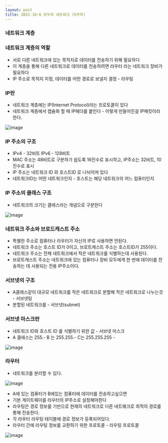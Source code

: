 ```yaml
---
layout: post
title: 2021-10-6 모두의 네트워크 (5주차)
---
```


### 네트워크 계층

### 네트워크 계층의 역할

- 서로 다른 네트워크에 있는 목적지로 데이터를 전송하기 위해 필요하다
- 이 계층을 통해 다른 네트워크로 데이터를 전송하려면 라우터 라는 네트워크 장비가 필요하다
- IP 주소로 목적지 지정, 데이터를 어떤 경로로 보낼지 결정 - 라우팅

### IP란

- 네트워크 계층에는 IP(Internet Protocol)라는 프로토콜이 있다
- 네트워크 계층에서 캡슐화 할 때 IP헤더를 붙인다 - 이렇게 만들어진걸 IP패킷이라 한다.

![image](https://github.com/POL6463/POL6463.github.io/blob/master/images/neew_img_week5/untitled0.png?raw=true)

### IP 주소의 구조

- IPv4 - 32비트  IPv6 - 128비트
- MAC 주소는 48비트로 구분하기 쉽도록 16진수로 표시하고, IP주소는 32비트, 10진수로 표시
- IP 주소는 네트워크 ID 와 호스트ID 로 나뉘어져 있다
- 네트워크ID는 어떤 네트워크인지 - 호스트는 해당 네트워크의 어느 컴퓨터인지

### IP 주소의 클래스 구조

- 네트워크의 크기는 클래스라는 개념으로 구분한다

![image](https://github.com/POL6463/POL6463.github.io/blob/master/images/neew_img_week5/untitled1.png?raw=true)

### 네트워크 주소와 브로드캐스트 주소

- 특별한 주소로 컴퓨터나 라우터가 자신의 IP로 사용하면 안된다.
- 네트워크 주소는 호스트 ID가 0이고, 브로트캐스트 주소는 호스트ID가 255이다.
- 네트워크 주소는 전체 네트워크에서 작은 네트워크를 식별하는데 사용된다.
- 브로트캐스트 주소는 네트워크에 있는 컴퓨터나 장비 모두에게 한 번에 데이터를 전송하는 데 사용되는 전용 IP주소이다.

### 서브넷의 구조

- A클래스같이 대규모 네트워크를 작은 네트워크로 분할해 작은 네트워크로 나누는것 - 서브넷팅
- 분할된 네트워크를 - 서브넷(subnet)

### 서브넷 마스크란

- 네트워크 ID와 호스트 ID 를 식별하기 위한 값 - 서브넷 마스크
- A 클래스는 255.- B 는 255.255.- C는 255.255.255 -

![image](https://github.com/POL6463/POL6463.github.io/blob/master/images/neew_img_week5/untitled2.png?raw=true)

### 라우터

- 네트워크를 분리할 수 있다.

![image](https://github.com/POL6463/POL6463.github.io/blob/master/images/neew_img_week5/untitled3.png?raw=true)

- A에 있는 컴퓨터가 B에있는 컴퓨터에 데이터를 전송하고싶으면
- 기본 게이트웨이를 라우터의 IP주소로 설정해야한다
- 라우팅은 경로 정보를 기반으로 현재의 네트워크로 다른 네트웨크로 최적의 경로를 통해 전송한다.
- 각 라우터 라우팅 테이블에 경로 정보가 등록되어있다.
- 라우터 간에 라우팅 정보를 교환하기 위한 프로토콜 - 라우팅 프로토콜

![image](https://github.com/POL6463/POL6463.github.io/blob/master/images/neew_img_week5/untitled4.png?raw=true)
